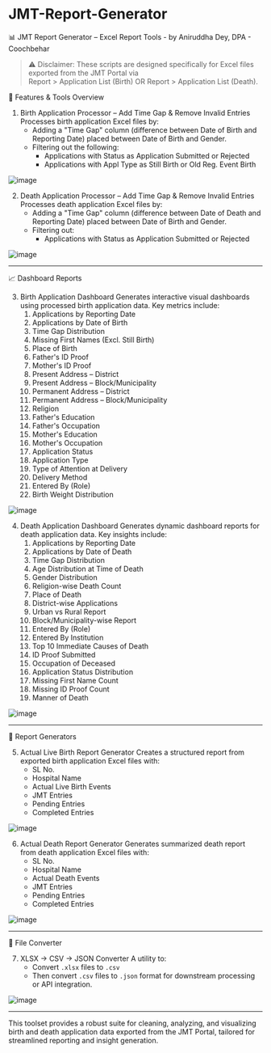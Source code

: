 # JMT-Report-Generator
📊 JMT Report Generator – Excel Report Tools - by Aniruddha Dey, DPA - Coochbehar

> ⚠️ Disclaimer: These scripts are designed specifically for Excel files exported from the JMT Portal via  
Report > Application List (Birth)
               OR
Report > Application List (Death).

 🔧 Features & Tools Overview

 1. Birth Application Processor – Add Time Gap & Remove Invalid Entries
Processes birth application Excel files by:
    - Adding a "Time Gap" column (difference between Date of Birth and Reporting Date) placed between Date of Birth and Gender.
    - Filtering out the following:
      - Applications with Status as Application Submitted or Rejected
      - Applications with Appl Type as Still Birth or Old Reg. Event Birth

 ![image](https://github.com/user-attachments/assets/d159883b-6d3e-4c2f-ab8c-3072b61c321b)



 2. Death Application Processor – Add Time Gap & Remove Invalid Entries
Processes death application Excel files by:
    - Adding a "Time Gap" column (difference between Date of Death and Reporting Date) placed between Date of Birth and Gender.
    - Filtering out:
      - Applications with Status as Application Submitted or Rejected

![image](https://github.com/user-attachments/assets/9c385276-b7d4-4a4e-8997-4a4d93a8394d)

---

 📈 Dashboard Reports

 3. Birth Application Dashboard
Generates interactive visual dashboards using processed birth application data. Key metrics include:
    1. Applications by Reporting Date  
    2. Applications by Date of Birth  
    3. Time Gap Distribution  
    4. Missing First Names (Excl. Still Birth)  
    5. Place of Birth  
    6. Father's ID Proof  
    7. Mother's ID Proof  
    8. Present Address – District  
    9. Present Address – Block/Municipality  
    10. Permanent Address – District  
    11. Permanent Address – Block/Municipality  
    12. Religion  
    13. Father's Education  
    14. Father's Occupation  
    15. Mother's Education  
    16. Mother's Occupation  
    17. Application Status  
    18. Application Type  
    19. Type of Attention at Delivery  
    20. Delivery Method  
    21. Entered By (Role)  
    22. Birth Weight Distribution  

![image](https://github.com/user-attachments/assets/74c3f0ff-1794-428d-b0e0-9d5d24ca9aeb)

 4. Death Application Dashboard
Generates dynamic dashboard reports for death application data. Key insights include:
    1. Applications by Reporting Date  
    2. Applications by Date of Death  
    3. Time Gap Distribution  
    4. Age Distribution at Time of Death  
    5. Gender Distribution  
    6. Religion-wise Death Count  
    7. Place of Death  
    8. District-wise Applications  
    9. Urban vs Rural Report  
    10. Block/Municipality-wise Report  
    11. Entered By (Role)  
    12. Entered By Institution  
    13. Top 10 Immediate Causes of Death  
    14. ID Proof Submitted  
    15. Occupation of Deceased  
    16. Application Status Distribution  
    17. Missing First Name Count  
    18. Missing ID Proof Count  
    19. Manner of Death  

![image](https://github.com/user-attachments/assets/722fdf9a-47aa-4ee2-bc0a-1e49b4558c04)

---

 📄 Report Generators

 5. Actual Live Birth Report Generator
Creates a structured report from exported birth application Excel files with:
    - SL No.  
    - Hospital Name  
    - Actual Live Birth Events  
    - JMT Entries  
    - Pending Entries  
    - Completed Entries  

![image](https://github.com/user-attachments/assets/b395cf9b-2731-4845-b849-aed895c7d1af)

 6. Actual Death Report Generator
Generates summarized death report from death application Excel files with:
    - SL No.  
    - Hospital Name  
    - Actual Death Events  
    - JMT Entries  
    - Pending Entries  
    - Completed Entries  

![image](https://github.com/user-attachments/assets/826c5df0-8d32-4e87-8d13-66b58f4269c9)

---

 🔄 File Converter

 7. XLSX → CSV → JSON Converter
A utility to:
    - Convert `.xlsx` files to `.csv`
    - Then convert `.csv` files to `.json` format for downstream processing or API integration.

![image](https://github.com/user-attachments/assets/56f5b332-4e6e-466c-a3bf-296766f3a21a)

---

This toolset provides a robust suite for cleaning, analyzing, and visualizing birth and death application data exported from the JMT Portal, tailored for streamlined reporting and insight generation.
